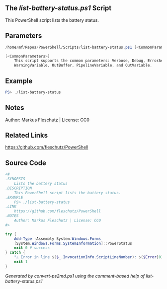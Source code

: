 ## The *list-battery-status.ps1* Script

This PowerShell script lists the battery status.

## Parameters
```powershell
/home/mf/Repos/PowerShell/Scripts/list-battery-status.ps1 [<CommonParameters>]

[<CommonParameters>]
    This script supports the common parameters: Verbose, Debug, ErrorAction, ErrorVariable, WarningAction, 
    WarningVariable, OutBuffer, PipelineVariable, and OutVariable.
```

## Example
```powershell
PS> ./list-battery-status

```

## Notes
Author: Markus Fleschutz | License: CC0

## Related Links
https://github.com/fleschutz/PowerShell

## Source Code
```powershell
<#
.SYNOPSIS
	Lists the battery status
.DESCRIPTION
	This PowerShell script lists the battery status.
.EXAMPLE
	PS> ./list-battery-status
.LINK
	https://github.com/fleschutz/PowerShell
.NOTES
	Author: Markus Fleschutz | License: CC0
#>

try {
	Add-Type -Assembly System.Windows.Forms
	[System.Windows.Forms.SystemInformation]::PowerStatus
	exit 0 # success
} catch {
	"⚠️ Error in line $($_.InvocationInfo.ScriptLineNumber): $($Error[0])"
	exit 1
}
```

*Generated by convert-ps2md.ps1 using the comment-based help of list-battery-status.ps1*

